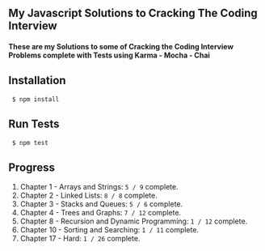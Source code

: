 <h2>My Javascript Solutions to Cracking The Coding Interview </h2>
<h4>These are my Solutions to some of Cracking the Coding Interview Problems complete with Tests using Karma - Mocha - Chai </h4>
<h2>Installation</h2>
<code> $ npm install</code>
<h2>Run Tests</h2>
<code> $ npm test</code>
<h2>Progress</h2>
<ol>
<li>Chapter 1 - Arrays and Strings: <code>5 / 9</code>  complete.</li>
<li>Chapter 2 - Linked Lists: <code>8 / 8</code> complete.</li>
<li>Chapter 3 - Stacks and Queues: <code>5 / 6</code>  complete.</li>
<li>Chapter 4 - Trees and Graphs: <code>7 / 12</code> complete.</li>
<li>Chapter 8 - Recursion and Dynamic Programming: <code>1 / 12</code>  complete.</li>
<li>Chapter 10 - Sorting and Searching: <code>1 / 11</code> complete.</li>
<li>Chapter 17 - Hard: <code>1 / 26</code> complete.</li>
</ol>

